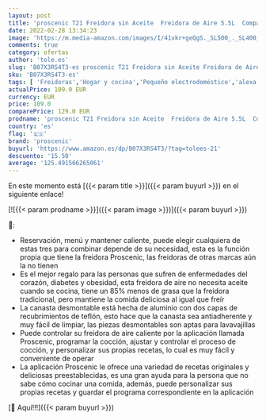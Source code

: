```yaml
---
layout: post
title: 'proscenic T21 Freidora sin Aceite  Freidora de Aire 5.5L  Compatible con App y Alexa  Freidora sin Aceite WIFI  Función de combinación  Recetas Españolas Online  Sin PFOA  Pantalla LED Táctil  1700W'
date: 2022-02-28 13:34:23
image: 'https://m.media-amazon.com/images/I/41vkr+geQgS._SL500_._SL400_.jpg'
comments: true
category: ofertas
author: 'tole.es'
slug: 'B07X3RS4T3-es proscenic T21 Freidora sin Aceite Freidora de Aire 5.5L...'
sku: 'B07X3RS4T3-es'
tags: [ 'Freidoras','Hogar y cocina','Pequeño electrodoméstico','alexa','proscenic', ]
actualPrice: 109.0 EUR
currency: EUR
price: 109.0
comparePrice: 129.0 EUR
prodname: 'proscenic T21 Freidora sin Aceite  Freidora de Aire 5.5L  Compatible con App y Alexa  Freidora sin Aceite WIFI  Función de combinación  Recetas Españolas Online  Sin PFOA  Pantalla LED Táctil  1700W'
country: 'es'
flag: '🇪🇸'
brand: 'proscenic'
buyurl: 'https://www.amazon.es/dp/B07X3RS4T3/?tag=tolees-21'
descuento: '15.50'
average: '125.491566265061'
---
```


En este momento está [{{< param title >}}]({{< param buyurl >}}) en el siguiente enlace!

[![{{< param prodname >}}]({{< param image >}})]({{< param buyurl >}})

🔎:

- Reservación, menú y mantener caliente, puede elegir cualquiera de estas tres para combinar depende de su necesidad, esta es la función propia que tiene la freidora Proscenic, las freidoras de otras marcas aún la no tienen
- Es el mejor regalo para las personas que sufren de enfermedades del corazón, diabetes y obesidad, esta freidora de aire no necesita aceite cuando se cocina, tiene un 85% menos de grasa que la freidora tradicional, pero mantiene la comida deliciosa al igual que freír
- La canasta desmontable está hecha de aluminio con dos capas de recubrimientos de teflón, esto hace que la canasta sea antiadherente y muy fácil de limpiar, las piezas desmontables son aptas para lavavajillas
- Puede controlar su freidora de aire caliente por la aplicación llamada Proscenic, programar la cocción, ajustar y controlar el proceso de cocción, y personalizar sus propias recetas, lo cual es muy fácil y conveniente de operar
- La aplicación Proscenic le ofrece una variedad de recetas originales y deliciosas preestablecidas, es una gran ayuda para la persona que no sabe cómo cocinar una comida, además, puede personalizar sus propias recetas y guardar el programa correspondiente en la aplicación

[🛒 Aquí!!!]({{< param buyurl >}})
